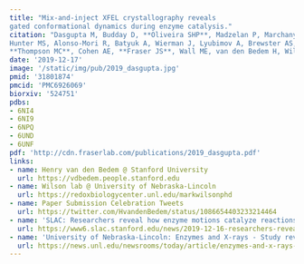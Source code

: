 ```yaml
---
title: "Mix-and-inject XFEL crystallography reveals
gated conformational dynamics during enzyme catalysis."
citation: "Dasgupta M, Budday D, **Oliveira SHP**, Madzelan P, Marchany-Rivera D, Seravalli J, Hayes B, Sierra RG, Boutet S,
Hunter MS, Alonso-Mori R, Batyuk A, Wierman J, Lyubimov A, Brewster AS, Sauter NK, Applegate GA, Tiwari VK, Berkowitz DB,
**Thompson MC**, Cohen AE, **Fraser JS**, Wall ME, van den Bedem H, Wilson MA.  *PNAS*. 2019."
date: '2019-12-17'
image: '/static/img/pub/2019_dasgupta.jpg'
pmid: '31801874'
pmcid: 'PMC6926069'
biorxiv: '524751'
pdbs:
- 6NI4
- 6NI9
- 6NPQ
- 6UND
- 6UNF
pdf: 'http://cdn.fraserlab.com/publications/2019_dasgupta.pdf'
links:
- name: Henry van den Bedem @ Stanford University
  url: https://vdbedem.people.stanford.edu
- name: Wilson lab @ University of Nebraska-Lincoln
  url: https://redoxbiologycenter.unl.edu/markwilsonphd
- name: Paper Submission Celebration Tweets
  url: https://twitter.com/HvandenBedem/status/1086654403233214464
- name: 'SLAC: Researchers reveal how enzyme motions catalyze reactions'
  url: https://www6.slac.stanford.edu/news/2019-12-16-researchers-reveal-how-enzyme-motions-catalyze-reactions.aspx
- name: 'University of Nebraska-Lincoln: Enzymes and X-rays - Study reveals hidden acrobatics of cellular catalysts'
  url: https://news.unl.edu/newsrooms/today/article/enzymes-and-x-rays-study-reveals-hidden-acrobatics-of-cellular-catalysts/
---
```

